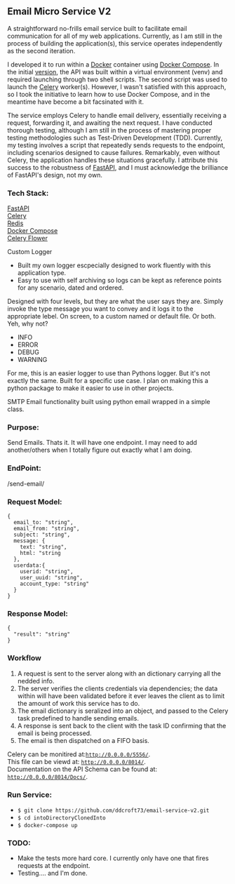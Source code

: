 ## Email Micro Service V2

<p>
  A straightforward no-frills email service built to facilitate email communication for all of my web applications. Currently, as I am still in the process of building the application(s), this service operates independently as the second iteration.
</p>

<p>
  I developed it to run within a <a href="https://www.docker.com/">Docker</a> container using <a href="https://docs.docker.com/compose/">Docker Compose</a>. In the initial <a href="https://github.com/ddcroft73/email-service">version</a>, the API was built within a virtual environment (venv) and required launching through two shell scripts. The second script was used to launch the <a href="http://www.celeryproject.org/">Celery</a> worker(s). However, I wasn't satisfied with this approach, so I took the initiative to learn how to use Docker Compose, and in the meantime have become a bit facsinated with it.
</p>

<p>
  The service employs Celery to handle email delivery, essentially receiving a request, forwarding it, and awaiting the next request. I have conducted thorough testing, although I am still in the process of mastering proper testing methodologies such as Test-Driven Development (TDD). Currently, my testing involves a script that repeatedly sends requests to the endpoint, including scenarios designed to cause failures. Remarkably, even without Celery, the application handles these situations gracefully. I attribute this success to the robustness of <a href="https://fastapi.tiangolo.com/">FastAPI</a>, and I must acknowledge the brilliance of FastAPI's design, not my own.
</p>


### Tech Stack:
[FastAPI](https://fastapi.tiangolo.com)<br>
[Celery](https://docs.celeryq.dev/en/stable/getting-started/introduction.html)<br>
[Redis](https://redis.io) <br>
[Docker Compose](https://docs.docker.com/compose/) <br>
[Celery Flower](https://flower.readthedocs.io/en/latest/index.html)<br>

Custom Logger

- Built my own logger escpecially designed to work fluently with this application type.
- Easy to use with self archiving so logs can be kept as reference points for any scenario, dated and ordered.

Designed with four levels, but they are what the user says they are. Simply invoke the type message you want to convey and it logs it to the appropriate lebel. On screen, to a custom named or default file. Or both. Yeh, why not? 

- INFO
- ERROR
- DEBUG
- WARNING
    
For me, this is an easier logger to use than Pythons logger. But it's not exactly the same. Built for a specific use case. I plan on making this a python package to make it easier to use in other projects.

SMTP Email functionality built using python email wrapped in a simple class.


### Purpose:
Send Emails. Thats it. It will have one endpoint. I may need to add another/others when I totally figure out exactly what I am doing.  

### EndPoint:
/send-email/


### Request Model:

```
{
  email_to: "string",
  email_from: "string",
  subject: "string",
  message: {
    text: "string",
    html: "string
  },
  userdata:{
    userid: "string",
    user_uuid: "string",
    account_type: "string"
  }
}
```
### Response Model:

```
{
  "result": "string"
}
```
### Workflow

1. A request is sent to the server along with an dictionary carrying all the nedded info.
2. The server verifies the clients credentials via dependencies; the data within will have been validated before it ever leaves the client as to limit the amount of work this service has to do.
3. The email dictionary is seralized into an object, and passed to the Celery task predefined to handle sending emails.
4. A response is sent back to the client with the task ID confirming that the email is being processed.
5. The email is then dispatched on a FIFO basis.

Celery can be monitired at:[`http://0.0.0.0/5556/`](http://0.0.0.0/5556/). <br>
This file can be viewd at: [`http://0.0.0.0/8014/`](http://0.0.0.0/8014/). <br>
Documentation on the API Schema can be found at: [`http://0.0.0.0/8014/Docs/`](http://0.0.0.0/8014/Docs/). <br>

### Run Service: 

- `$ git clone https://github.com/ddcroft73/email-service-v2.git`
- `$ cd intoDirectoryClonedInto`
- `$ docker-compose up`

### TODO:
- Make the tests more hard core. I currently only have one that fires requests at the endpoint.
- Testing.... and I'm done.
